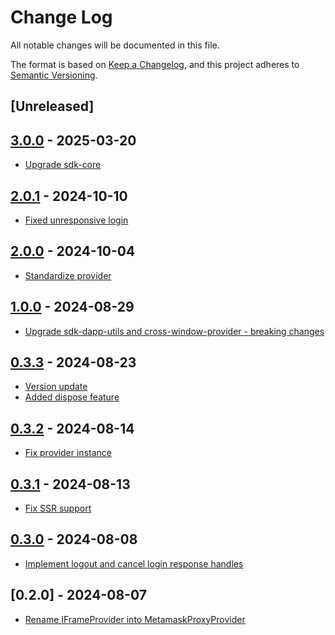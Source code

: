 # Change Log

All notable changes will be documented in this file.

The format is based on [Keep a Changelog](https://keepachangelog.com/en/1.0.0/),
and this project adheres to [Semantic Versioning](https://semver.org/spec/v2.0.0.html).

## [Unreleased]

## [3.0.0](https://github.com/TerraDharitri/drt-js-sdk-web-wallet-iframe-provider/pull/10) - 2025-03-20
- [Upgrade sdk-core](https://github.com/TerraDharitri/drt-js-sdk-web-wallet-iframe-provider/pull/8010)

## [2.0.1](https://github.com/TerraDharitri/drt-js-sdk-web-wallet-iframe-provider/pull/9) - 2024-10-10
- [Fixed unresponsive login](https://github.com/TerraDharitri/drt-js-sdk-web-wallet-iframe-provider/pull/8)

## [2.0.0](https://github.com/TerraDharitri/drt-js-sdk-web-wallet-iframe-provider/pull/7) - 2024-10-04
- [Standardize provider](https://github.com/TerraDharitri/drt-js-sdk-web-wallet-iframe-provider/pull/6)

## [1.0.0](https://github.com/TerraDharitri/drt-js-sdk-metamask-proxy-provider/pull/13) - 2024-08-29
- [Upgrade sdk-dapp-utils and cross-window-provider - breaking changes](https://github.com/TerraDharitri/drt-js-sdk-metamask-proxy-provider/pull/12)

## [0.3.3](https://github.com/TerraDharitri/drt-js-sdk-metamask-proxy-provider/pull/11) - 2024-08-23
- [Version update](https://github.com/TerraDharitri/drt-js-sdk-metamask-proxy-provider/pull/10)
- [Added dispose feature](https://github.com/TerraDharitri/drt-js-sdk-metamask-proxy-provider/pull/9)

## [0.3.2](https://github.com/TerraDharitri/drt-js-sdk-metamask-proxy-provider/pull/8) - 2024-08-14
- [Fix provider instance](https://github.com/TerraDharitri/drt-js-sdk-metamask-proxy-provider/pull/7)

## [0.3.1](https://github.com/TerraDharitri/drt-js-sdk-metamask-proxy-provider/pull/6) - 2024-08-13
- [Fix SSR support](https://github.com/TerraDharitri/drt-js-sdk-metamask-proxy-provider/pull/5)

## [0.3.0](https://github.com/TerraDharitri/drt-js-sdk-metamask-proxy-provider/pull/4) - 2024-08-08
- [Implement logout and cancel login response handles](https://github.com/TerraDharitri/drt-js-sdk-metamask-proxy-provider/pull/3)

## [0.2.0] - 2024-08-07
- [Rename IFrameProvider into MetamaskProxyProvider](https://github.com/TerraDharitri/drt-js-sdk-metamask-proxy-provider/pull/1)



